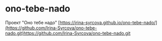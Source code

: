 # ono-tebe-nado
Проект "Оно тебе надо"
[https://irina-syrcova.github.io/ono-tebe-nado/](https://github.com/Irina-Syrcova/ono-tebe-nado.git)https://github.com/Irina-Syrcova/ono-tebe-nado.git
